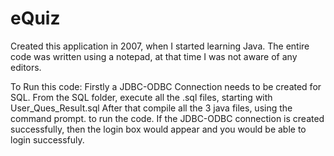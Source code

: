 # eQuiz
Created this application in 2007, when I started learning Java.
The entire code was written using a notepad, at that time I was not aware of any editors.

To Run this code:
Firstly a JDBC-ODBC Connection needs to be created for SQL.
From the SQL folder, execute all the .sql files, starting with User_Ques_Result.sql
After that compile all the 3 java files, using the command prompt.
to run the code.
If the JDBC-ODBC connection is created successfully, then the login box would appear and you would be able to login successfuly.
